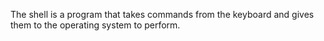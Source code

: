 The shell is a program that takes commands from the keyboard and gives them to the operating system to perform.
